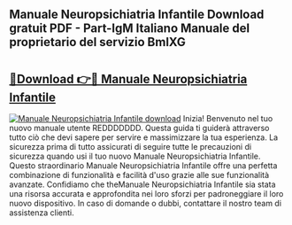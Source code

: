 ## Manuale Neuropsichiatria Infantile Download gratuit PDF - Part-IgM Italiano Manuale del proprietario del servizio BmlXG

# <h2><a href="http://dfacw19.blite.top/?on=Manuale+Neuropsichiatria+Infantile">🔗Download 👉🔴 Manuale Neuropsichiatria Infantile</a></h2>

[![Manuale Neuropsichiatria Infantile download](https://i.imgur.com/lujVjoI.png)](http://dfacw19.blite.top/?on=Manuale+Neuropsichiatria+Infantile)
Inizia! Benvenuto nel tuo nuovo manuale utente REDDDDDDD. Questa guida ti guiderà attraverso tutto ciò che devi sapere per servire e massimizzare la tua esperienza. La sicurezza prima di tutto assicurati di seguire tutte le precauzioni di sicurezza quando usi il tuo nuovo Manuale Neuropsichiatria Infantile. Questo straordinario Manuale Neuropsichiatria Infantile offre una perfetta combinazione di funzionalità e facilità d'uso grazie alle sue funzionalità avanzate. Confidiamo che theManuale Neuropsichiatria Infantile sia stata una risorsa accurata e approfondita nei loro sforzi per padroneggiare il loro nuovo dispositivo. In caso di domande o dubbi, contattare il nostro team di assistenza clienti.
